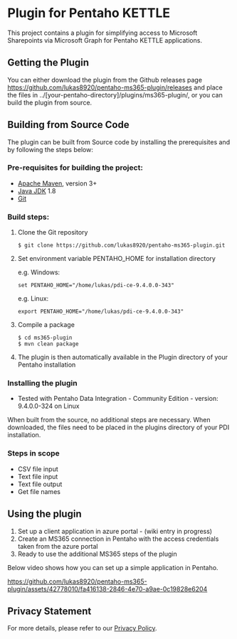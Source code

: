 # Plugin for Pentaho KETTLE

This project contains a plugin for simplifying access to Microsoft Sharepoints via Microsoft Graph for Pentaho KETTLE applications.

## Getting the Plugin

You can either download the plugin from the Github releases page https://github.com/lukas8920/pentaho-ms365-plugin/releases and place the files in ../[your-pentaho-directory]/plugins/ms365-plugin/, or you can build the plugin from source.

## Building from Source Code

The plugin can be built from Source code by installing the prerequisites and by following the steps below:

### Pre-requisites for building the project:
* [Apache Maven](https://maven.apache.org/), version 3+
* [Java JDK](https://adoptopenjdk.net/) 1.8
* [Git](https://git-scm.com)

### Build steps:

1. Clone the Git repository
    ```
    $ git clone https://github.com/lukas8920/pentaho-ms365-plugin.git
    ```

2. Set environment variable PENTAHO_HOME for installation directory 

    e.g. Windows:
    ```
    set PENTAHO_HOME="/home/lukas/pdi-ce-9.4.0.0-343"
    ```
    e.g. Linux:
    ```
    export PENTAHO_HOME="/home/lukas/pdi-ce-9.4.0.0-343"
    ```

4. Compile a package
    ```
    $ cd ms365-plugin
    $ mvn clean package
    ```

5. The plugin is then automatically available in the Plugin directory of your Pentaho installation

### Installing the plugin
* Tested with Pentaho Data Integration - Community Edition - version: 9.4.0.0-324 on Linux

When built from the source, no additional steps are necessary. When downloaded, the files need to be placed in the plugins directory of your PDI installation.

### Steps in scope

* CSV file input
* Text file input
* Text file output
* Get file names

## Using the plugin

1. Set up a client application in azure portal - (wiki entry in progress)
2. Create an MS365 connection in Pentaho with the access credentials taken from the azure portal
3. Ready to use the additional MS365 steps of the plugin

Below video shows how you can set up a simple application in Pentaho.

https://github.com/lukas8920/pentaho-ms365-plugin/assets/42778010/fa416138-2846-4e70-a9ae-0c19828e6204

## Privacy Statement

For more details, please refer to our [Privacy Policy](PRIVACY.md).
